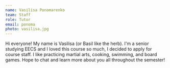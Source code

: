 ```yaml
---
name: Vasilisa Ponomarenko
team: Staff
role: Tutor
email: ponoma
photo: vasilisa.jpg
---
```


Hi everyone! My name is Vasilisa (or Basil like the herb). I'm a senior studying EECS and I loved this course so much, I decided to apply for course staff. I like practicing martial arts, cooking, swimming, and board games. Hope to chat and learn more about you all throughout the semester! 